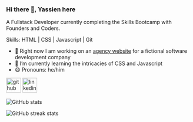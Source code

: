 ### Hi there 👋, Yassien here
A Fullstack Developer currently completing the Skills Bootcamp with Founders and Coders.

Skills: HTML | CSS | Javascript | Git

- 🔭 Right now I am working on an [agency website](https://fac25.github.io/week2-markup-Suraj-Yassien/) for a fictional software development company 
- 🌱 I’m currently learning the intricacies of CSS and Javascript 
- 😄 Pronouns: he/him 


[<img src='https://cdn.jsdelivr.net/npm/simple-icons@3.0.1/icons/github.svg' alt='github' height='40'>](https://github.com/yassienAbdillahi)  [<img src='https://cdn.jsdelivr.net/npm/simple-icons@3.0.1/icons/linkedin.svg' alt='linkedin' height='40'>](https://www.linkedin.com/in/yassien-abdillahi/)  

![GitHub stats](https://github-readme-stats.vercel.app/api?username=yassienAbdillahi&show_icons=true&count_private=true)  

![GitHub streak stats](https://github-readme-streak-stats.herokuapp.com/?user=yassienAbdillahi)  

